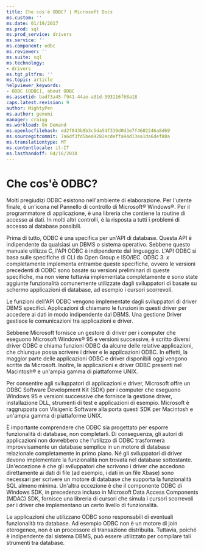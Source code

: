 ```yaml
---
title: Che cos'è ODBC? | Microsoft Docs
ms.custom: ''
ms.date: 01/19/2017
ms.prod: sql
ms.prod_service: drivers
ms.service: ''
ms.component: odbc
ms.reviewer: ''
ms.suite: sql
ms.technology:
- drivers
ms.tgt_pltfrm: ''
ms.topic: article
helpviewer_keywords:
- ODBC [ODBC], about ODBC
ms.assetid: badf3a45-f941-44ae-a31d-393116f68a18
caps.latest.revision: 9
author: MightyPen
ms.author: genemi
manager: craigg
ms.workload: On Demand
ms.openlocfilehash: ed2f843b8b3c5da54f339d0d3e7f4602246a8d69
ms.sourcegitcommit: 7a6df3fd5bea9282ecdeffa94d13ea1da6def80a
ms.translationtype: MT
ms.contentlocale: it-IT
ms.lasthandoff: 04/16/2018
---
```

# <a name="what-is-odbc"></a>Che cos'è ODBC?
Molti pregiudizi ODBC esistono nell'ambiente di elaborazione. Per l'utente finale, è un'icona nel Pannello di controllo di Microsoft® Windows®. Per il programmatore di applicazione, è una libreria che contiene la routine di accesso ai dati. In molti altri controlli, è la risposta a tutti i problemi di accesso al database possibili.  
  
 Prima di tutto, ODBC è una specifica per un'API di database. Questa API è indipendente da qualsiasi un DBMS o sistema operativo. Sebbene questo manuale utilizza C, l'API ODBC è indipendente dal linguaggio. L'API ODBC si basa sulle specifiche di CLI da Open Group e ISO/IEC. ODBC 3. *x* completamente implementa entrambe queste specifiche, ovvero le versioni precedenti di ODBC sono basate su versioni preliminari di queste specifiche, ma non viene tuttavia implementata completamente e sono state aggiunte funzionalità comunemente utilizzate dagli sviluppatori di basate su schermo applicazioni di database, ad esempio i cursori scorrevoli.  
  
 Le funzioni dell'API ODBC vengono implementate dagli sviluppatori di driver DBMS specifici. Applicazioni di chiamano le funzioni in questi driver per accedere ai dati in modo indipendente dal DBMS. Una gestione Driver gestisce le comunicazioni tra applicazioni e driver.  
  
 Sebbene Microsoft fornisce un gestore di driver per i computer che eseguono Microsoft Windows® 95 e versioni successive, è scritto diversi driver ODBC e chiama funzioni ODBC da alcune delle relative applicazioni, che chiunque possa scrivere i driver e le applicazioni ODBC. In effetti, la maggior parte delle applicazioni ODBC e driver disponibili oggi vengono scritte da Microsoft. Inoltre, le applicazioni e driver ODBC presenti nel Macintosh® e un'ampia gamma di piattaforme UNIX.  
  
 Per consentire agli sviluppatori di applicazioni e driver, Microsoft offre un ODBC Software Development Kit (SDK) per i computer che eseguono Windows 95 e versioni successive che fornisce la gestione driver, installazione DLL, strumenti di test e applicazioni di esempio. Microsoft è raggruppata con Visigenic Software alla porta questi SDK per Macintosh e un'ampia gamma di piattaforme UNIX.  
  
 È importante comprendere che ODBC sia progettato per esporre funzionalità di database, non completarli. Di conseguenza, gli autori di applicazioni non dovrebbero che l'utilizzo di ODBC trasformerà improvvisamente un database semplice in un motore di database relazionale completamente in primo piano. Né gli sviluppatori di driver devono implementare la funzionalità non trovata nel database sottostante. Un'eccezione è che gli sviluppatori che scrivono i driver che accedono direttamente ai dati di file (ad esempio, i dati in un file Xbase) sono necessari per scrivere un motore di database che supporta la funzionalità SQL almeno minima. Un'altra eccezione è che il componente ODBC di Windows SDK, in precedenza incluso in Microsoft Data Access Components (MDAC) SDK, fornisce una libreria di cursori che simula i cursori scorrevoli per i driver che implementano un certo livello di funzionalità.  
  
 Le applicazioni che utilizzano ODBC sono responsabili di eventuali funzionalità tra database. Ad esempio ODBC non è un motore di join eterogeneo, non è un processore di transazione distribuita. Tuttavia, poiché è indipendente dal sistema DBMS, può essere utilizzato per compilare tali strumenti tra database.
